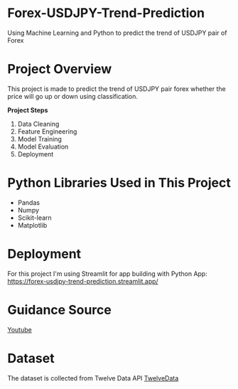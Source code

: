 # Forex-USDJPY-Trend-Prediction
Using Machine Learning and Python to predict the trend of USDJPY pair of Forex

# Project Overview
This project is made to predict the trend of USDJPY pair forex whether the price will go up or down using classification.

**Project Steps**
1. Data Cleaning
2. Feature Engineering
3. Model Training
4. Model Evaluation
5. Deployment

# Python Libraries Used in This Project
- Pandas
- Numpy
- Scikit-learn
- Matplotlib

# Deployment
For this project I'm using Streamlit for app building with Python
App: https://forex-usdjpy-trend-prediction.streamlit.app/

# Guidance Source
[Youtube](https://www.youtube.com/watch?v=1O_BenficgE&t=371s)

# Dataset
The dataset is collected from Twelve Data API [TwelveData](https://twelvedata.com/)
